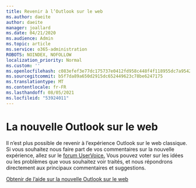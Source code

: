 ```yaml
---
title: Revenir à l’Outlook sur le web
ms.author: daeite
author: daeite
manager: joallard
ms.date: 04/21/2020
ms.audience: Admin
ms.topic: article
ms.service: o365-administration
ROBOTS: NOINDEX, NOFOLLOW
localization_priority: Normal
ms.custom: ''
ms.openlocfilehash: c083efef3e77dc175737e0412fd958c448f4f118955dc7a95427dab831ccbe4d
ms.sourcegitcommit: b5f7da89a650d2915dc652449623c78be6247175
ms.translationtype: MT
ms.contentlocale: fr-FR
ms.lasthandoff: 08/05/2021
ms.locfileid: "53924011"
---
```

# <a name="the-new-outlook-on-the-web"></a>La nouvelle Outlook sur le web

Il n’est plus possible de revenir à l’expérience Outlook sur le web classique. Si vous souhaitez nous faire part de vos commentaires sur la nouvelle expérience, allez sur le [forum UserVoice.](https://go.microsoft.com/fwlink/?linkid=2103182) Vous pouvez voter sur les idées ou les problèmes que vous souhaitez voir traités, et nous répondrons directement aux principaux commentaires et suggestions.

[Obtenir de l’aide sur la nouvelle Outlook sur le web](https://support.office.com/article/017014cd-2ad0-41ab-8473-6bd8c349d4f8)